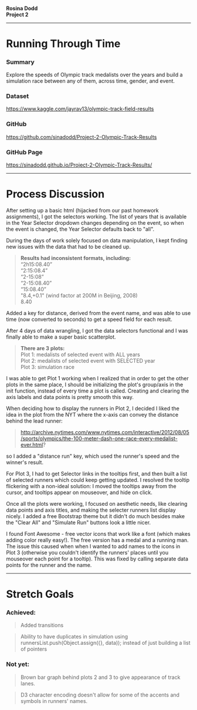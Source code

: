 #### Rosina Dodd <br> Project 2 <hr>
# Running Through Time

### Summary
Explore the speeds of Olympic track medalists over the years and build a simulation race between any of them, across time, gender, and event.

### Dataset
https://www.kaggle.com/jayrav13/olympic-track-field-results
	
### GitHub
https://github.com/sinadodd/Project-2-Olympic-Track-Results

### GitHub Page
https://sinadodd.github.io/Project-2-Olympic-Track-Results/

<hr>

# Process Discussion
After setting up a basic html (hijacked from our past homework assignments), I got the selectors working. The list of years that is available in the Year Selector dropdown changes depending on the event, so when the event is changed, the Year Selector defaults back to "all".

During the days of work solely focused on data manipulation, I kept finding new issues with the data that had to be cleaned up.

> <strong>Results had inconsistent formats, including:</strong><br>
>“2h15:08.40”<br>
>“2:15:08.4”<br>
>“2-15:08”<br>
>“2-15:08.40”<br>
>“15:08.40”<br>
>"8.4,+0.1" (wind factor at 200M in Beijing, 2008)<br>
>8.40<br>

Added a key for distance, derived from the event name, and was able to use time (now converted to seconds) to get a speed field for each result.

After 4 days of data wrangling, I got the data selectors functional and I was finally able to make a super basic scatterplot.

> <strong>There are 3 plots: </strong><br>
> Plot 1: medalists of selected event with ALL years <br>
> Plot 2: medalists of selected event with SELECTED year <br>
> Plot 3: simulation race

I was able to get Plot 1 working when I realized that in order to get the other plots in the same place, I should be initializing the plot's group/axis in the init function, instead of every time a plot is called. Creating and clearing the axis labels and data points is pretty smooth this way.

When deciding how to display the runners in Plot 2, I decided I liked the idea in the plot from the NYT where the x-axis can convey the distance behind the lead runner:

>http://archive.nytimes.com/www.nytimes.com/interactive/2012/08/05/sports/olympics/the-100-meter-dash-one-race-every-medalist-ever.html?

so I added a "distance run" key, which used the runner's speed and the winner's result.

For Plot 3, I had to get Selector links in the tooltips first, and then built a list of selected runners which could keep getting updated. I resolved the tooltip flickering with a non-ideal solution: I moved the tooltips away from the cursor, and tooltips appear on mouseover, and hide on click.

Once all the plots were working, I focused on aesthetic needs, like clearing data points and axis titles, and making the selecter runners list display nicely. I added a free Bootstrap theme but it didn't do much besides make the "Clear All" and "Simulate Run" buttons look a little nicer.

I found Font Awesome - free vector icons that work like a font (which makes adding color really easy!). The free version has a medal and a running man. The issue this caused when when I wanted to add names to the icons in Plot 3 (otherwise you couldn't identify the runners' places until you mouseover each point for a tooltip). This was fixed by calling separate data points for the runner and the name.

<hr> 

# Stretch Goals

### Achieved:

> Added transitions

> Ability to have duplicates in simulation using runnersList.push(Object.assign({}, data)); instead of just building a list of pointers

### Not yet:

> Brown bar graph behind plots 2 and 3 to give appearance of track lanes.

> D3 character encoding doesn't allow for some of the accents and symbols in runners' names.
